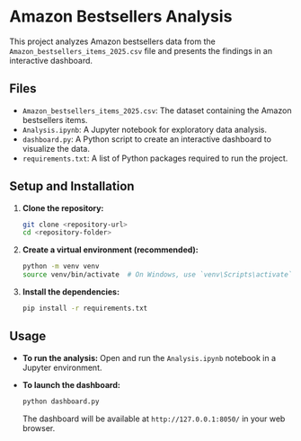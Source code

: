 # Amazon Bestsellers Analysis

This project analyzes Amazon bestsellers data from the `Amazon_bestsellers_items_2025.csv` file and presents the findings in an interactive dashboard.

## Files

*   `Amazon_bestsellers_items_2025.csv`: The dataset containing the Amazon bestsellers items.
*   `Analysis.ipynb`: A Jupyter notebook for exploratory data analysis.
*   `dashboard.py`: A Python script to create an interactive dashboard to visualize the data.
*   `requirements.txt`: A list of Python packages required to run the project.

## Setup and Installation

1.  **Clone the repository:**
    ```bash
    git clone <repository-url>
    cd <repository-folder>
    ```

2.  **Create a virtual environment (recommended):**
    ```bash
    python -m venv venv
    source venv/bin/activate  # On Windows, use `venv\Scripts\activate`
    ```

3.  **Install the dependencies:**
    ```bash
    pip install -r requirements.txt
    ```

## Usage

*   **To run the analysis:**
    Open and run the `Analysis.ipynb` notebook in a Jupyter environment.

*   **To launch the dashboard:**
    ```bash
    python dashboard.py
    ```
    The dashboard will be available at `http://127.0.0.1:8050/` in your web browser.
